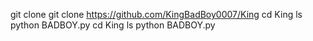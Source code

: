 git clone git clone https://github.com/KingBadBoy0007/King cd King ls python BADBOY.py
cd King
ls
python BADBOY.py
